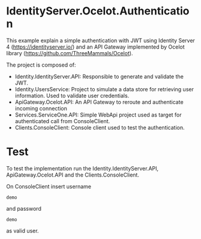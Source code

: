 # IdentityServer.Ocelot.Authentication
This example explain a simple authentication with JWT using Identity Server 4 (https://identityserver.io/) and an
API Gateway implemented by Ocelot library (https://github.com/ThreeMammals/Ocelot).

The project is composed of:
  - Identity.IdentityServer.API: Responsible to generate and validate the JWT.
  - Identity.UsersService: Project to simulate a data store for retrieving user information. 
    Used to validate user credentials.
  - ApiGateway.Ocelot.API: An API Gateway to reroute and authenticate incoming connection
  - Services.ServiceOne.API: Simple WebApi project used as target for authenticated call from ConsoleClient.
  - Clients.ConsoleClient: Console client used to test the authentication.
  
# Test
  
To test the implementation run the Identity.IdentityServer.API, ApiGateway.Ocelot.API and the Clients.ConsoleClient.

On ConsoleClient insert username 
```
demo 
```
and password 
```
demo
```
as valid user.
